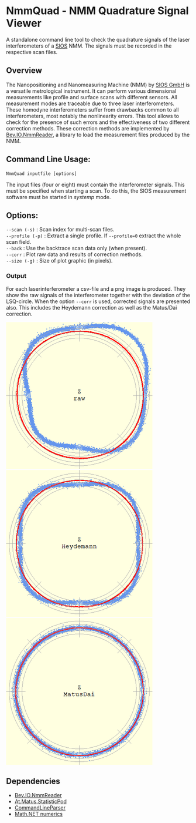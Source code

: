 NmmQuad - NMM Quadrature Signal Viewer
======================================

A standalone command line tool to check the quadrature signals of the laser interferometers of a [SIOS](https://sios-de.com) NMM. The signals must be recorded in the respective scan files.

## Overview
The Nanopositioning and Nanomeasuring Machine (NMM) by [SIOS GmbH](https://sios-de.com) is a versatile metrological instrument. It can perform various dimensional measurements like profile and surface scans with different sensors. All measurement modes are traceable due to three laser interferometers. These homodyne interferometers suffer from drawbacks common to all interferometers, most notably the nonlinearity errors. This tool allows to check for the presence of such errors and the effectiveness of two different correction methods. These correction methods are implemented by [Bev.IO.NmmReader](https://github.com/matusm/Bev.IO.NmmReader), a library to load the measurement files produced by the NMM.

## Command Line Usage:  
```
NmmQuad inputfile [options]
```
The input files (four or eight) must contain the interferometer signals. This must be specified when starting a scan. To do this, the SIOS measurement software must be started in *systemp* mode.

## Options:  
`--scan (-s)` : Scan index for multi-scan files.  
`--profile (-p)` : Extract a single profile. If `--profile=0` extract the whole scan field.  
`--back` : Use the backtrace scan data only (when present).  
`--corr` : Plot raw data and results of correction methods.  
`--size (-g)` : Size of plot graphic (in pixels).

### Output
For each laserinterferometer a csv-file and a png image is produced. They show the raw signals of the interferometer together with the deviation of the LSQ-circle. When the option `--corr` is used, corrected signals are presented also. This includes the Heydemann correction as well as the Matus/Dai correction.

![Lissajous plot of raw interferometer signals](\TestData\results\test01_XYZ_f_quad_Z_raw.png)  
![Lissajous plot of Heydemann corrected interferometer signals](\TestData\results\test01_XYZ_f_quad_Z_Heydemann.png)  
![Lissajous plot of Heydemann and Matus/Dai corrected interferometer signals](\TestData\results\test01_XYZ_f_quad_Z_MatusDai.png)  

## Dependencies
* [Bev.IO.NmmReader](https://github.com/matusm/Bev.IO.NmmReader)  
* [At.Matus.StatisticPod](https://github.com/matusm/At.Matus.StatisticPod)
* [CommandLineParser](https://github.com/commandlineparser/commandline)
* [Math.NET numerics](https://numerics.mathdotnet.com)

